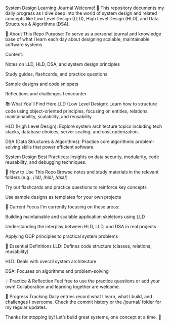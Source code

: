 System Design Learning Journal
Welcome! 👋
This repository documents my daily progress as I dive deep into the world of system design and related concepts like Low Level Design (LLD), High Level Design (HLD), and Data Structures & Algorithms (DSA).

🚀 About This Repo
Purpose:
To serve as a personal journal and knowledge base of what I learn each day about designing scalable, maintainable software systems.

Content:

Notes on LLD, HLD, DSA, and system design principles

Study guides, flashcards, and practice questions

Sample designs and code snippets

Reflections and challenges I encounter

📚 What You'll Find Here
LLD (Low Level Design):
Learn how to structure code using object-oriented principles, focusing on entities, relations, maintainability, scalability, and reusability.

HLD (High Level Design):
Explore system architecture topics including tech stacks, database choices, server scaling, and cost optimization.

DSA (Data Structures & Algorithms):
Practice core algorithmic problem-solving skills that power efficient software.

System Design Best Practices:
Insights on data security, modularity, code reusability, and debugging techniques.

📝 How to Use This Repo
Browse notes and study materials in the relevant folders (e.g., /lld/, /hld/, /dsa/)

Try out flashcards and practice questions to reinforce key concepts

Use sample designs as templates for your own projects

🌱 Current Focus
I'm currently focusing on these areas:

Building maintainable and scalable application skeletons using LLD

Understanding the interplay between HLD, LLD, and DSA in real projects

Applying OOP principles to practical system problems

🔖 Essential Definitions
LLD: Defines code structure (classes, relations, reusability)

HLD: Deals with overall system architecture

DSA: Focuses on algorithms and problem-solving

💡 Practice & Reflection
Feel free to use the practice questions or add your own! Collaboration and learning together are welcome.

📅 Progress Tracking
Daily entries record what I learn, what I build, and challenges I overcome.
Check the commit history or the /journal/ folder for my regular updates.

Thanks for stopping by!
Let’s build great systems, one concept at a time. 🚀

